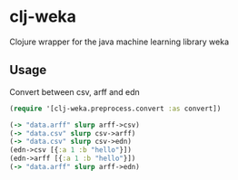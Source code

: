 # clj-weka

Clojure wrapper for the java machine learning library weka

## Usage

Convert between csv, arff and edn

```clojure
(require '[clj-weka.preprocess.convert :as convert])

(-> "data.arff" slurp arff->csv)
(-> "data.csv" slurp csv->arff)
(-> "data.csv" slurp csv->edn)
(edn->csv [{:a 1 :b "hello"}])
(edn->arff [{:a 1 :b "hello"}])
(-> "data.arff" slurp arff->edn)
```
